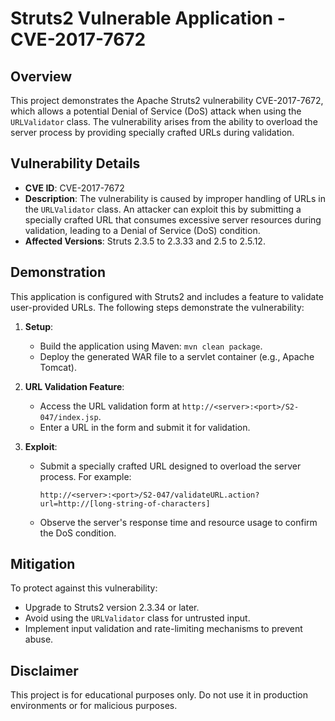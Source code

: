 # Struts2 Vulnerable Application - CVE-2017-7672

## Overview
This project demonstrates the Apache Struts2 vulnerability CVE-2017-7672, which allows a potential Denial of Service (DoS) attack when using the `URLValidator` class. The vulnerability arises from the ability to overload the server process by providing specially crafted URLs during validation.

## Vulnerability Details
- **CVE ID**: CVE-2017-7672
- **Description**: The vulnerability is caused by improper handling of URLs in the `URLValidator` class. An attacker can exploit this by submitting a specially crafted URL that consumes excessive server resources during validation, leading to a Denial of Service (DoS) condition.
- **Affected Versions**: Struts 2.3.5 to 2.3.33 and 2.5 to 2.5.12.

## Demonstration
This application is configured with Struts2 and includes a feature to validate user-provided URLs. The following steps demonstrate the vulnerability:

1. **Setup**:
   - Build the application using Maven: `mvn clean package`.
   - Deploy the generated WAR file to a servlet container (e.g., Apache Tomcat).

2. **URL Validation Feature**:
   - Access the URL validation form at `http://<server>:<port>/S2-047/index.jsp`.
   - Enter a URL in the form and submit it for validation.

3. **Exploit**:
   - Submit a specially crafted URL designed to overload the server process. For example:
     ```
     http://<server>:<port>/S2-047/validateURL.action?url=http://[long-string-of-characters]
     ```
   - Observe the server's response time and resource usage to confirm the DoS condition.

## Mitigation
To protect against this vulnerability:
- Upgrade to Struts2 version 2.3.34 or later.
- Avoid using the `URLValidator` class for untrusted input.
- Implement input validation and rate-limiting mechanisms to prevent abuse.

## Disclaimer
This project is for educational purposes only. Do not use it in production environments or for malicious purposes.